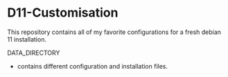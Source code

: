 # D11-Customisation
This repository contains all of my favorite configurations for a fresh debian 11 installation.

DATA_DIRECTORY
- contains different configuration and installation files.
